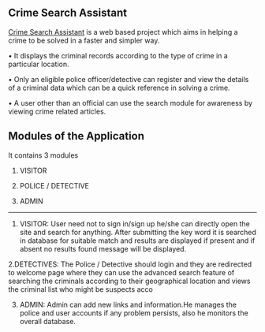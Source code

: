 ## Crime Search Assistant

[Crime Search Assistant](https://www.crimesearch.online/) is a web based project which aims in helping a crime to be solved in a faster and simpler way.

• It displays the criminal records according to the type of crime in a particular location.

• Only an eligible police officer/detective can register and view the details of a criminal data which can be a quick reference in solving a crime.

• A user other than an official can use the search module for awareness by viewing crime related articles.

## Modules of the Application

It contains 3 modules

1. VISITOR

2. POLICE / DETECTIVE

3. ADMIN
--------------------------------------------
1. VISITOR: 
User need not to sign in/sign up he/she can directly open the site and search for anything. After submitting the key word it is searched in database for suitable match and results are displayed if present and if absent no results found message will be displayed.

2.DETECTIVES:
The Police / Detective should login and they are redirected to welcome page where they can use the advanced search feature of searching the criminals according to their geographical location and views the criminal list who might be suspects acco

3. ADMIN:
Admin can add new links and information.He manages the police and user accounts if any problem persists, also he monitors the overall database.

